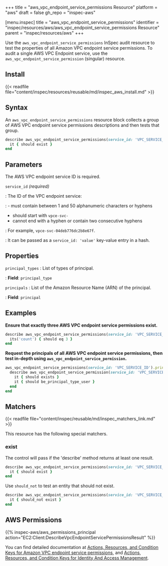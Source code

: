 +++
title = "aws_vpc_endpoint_service_permissions Resource"
platform = "aws"
draft = false
gh_repo = "inspec-aws"

[menu.inspec]
title = "aws_vpc_endpoint_service_permissions"
identifier = "inspec/resources/aws/aws_vpc_endpoint_service_permissions Resource"
parent = "inspec/resources/aws"
+++

Use the `aws_vpc_endpoint_service_permissions` InSpec audit resource to test the properties of all Amazon VPC endpoint service permissions. To audit a single AWS VPC Endpoint service, use the `aws_vpc_endpoint_service_permission` (singular) resource.

## Install

{{< readfile file="content/inspec/resources/reusable/md/inspec_aws_install.md" >}}

## Syntax

An `aws_vpc_endpoint_service_permissions` resource block collects a group of AWS VPC endpoint service permissions descriptions and then tests that group.

```ruby
describe aws_vpc_endpoint_service_permissions(service_id: 'VPC_SERVICE_ID')
  it { should exist }
end
```

## Parameters

The AWS VPC endpoint service ID is required.

`service_id` _(required)_

: The ID of the VPC endpoint service:

: - must contain between 1 and 50 alphanumeric characters or hyphens
  - should start with `vpce-svc-`
  - cannot end with a hyphen or contain two consecutive hyphens

: For example, `vpce-svc-04deb776dc2b8e67f`.

: It can be passed as a `service_id: 'value'` key-value entry in a hash.

## Properties

`principal_types`
: List of types of principal.

: **Field**: `principal_type`

`principals`
: List of the Amazon Resource Name (ARN) of the principal.

: **Field**: `principal`

## Examples

**Ensure that exactly three AWS VPC endpoint service permissions exist.**

```ruby
describe aws_vpc_endpoint_service_permissions(service_id: 'VPC_SERVICE_ID') do
  its('count') { should eq 3 }
end
```

**Request the principals of all AWS VPC endpoint service permissions, then test in-depth using `aws_vpc_endpoint_service_permission`.**

```ruby
aws_vpc_endpoint_service_permissions(service_id: 'VPC_SERVICE_ID').principals.each do |principal|
  describe aws_vpc_endpoint_service_permission(service_id: 'VPC_SERVICE_ID', principal: 'PRINCIPAL_ARN') do
    it { should exists }
    it { should be_principal_type_user }
  end
end
```

## Matchers

{{< readfile file="content/inspec/reusable/md/inspec_matchers_link.md" >}}

This resource has the following special matchers.

### exist

The control will pass if the 'describe' method returns at least one result.

```ruby
describe aws_vpc_endpoint_service_permissions(service_id: 'VPC_SERVICE_ID').where( PROPERTY: VALUE) do
  it { should exist }
end
```

Use `should_not` to test an entity that should not exist.

```ruby
describe aws_vpc_endpoint_service_permissions(service_id: 'VPC_SERVICE_ID').where( PROPERTY: VALUE) do
  it { should_not exist }
end
```

## AWS Permissions

{{% inspec-aws/aws_permissions_principal action="EC2:Client:DescribeVpcEndpointServicePermissionsResult" %}}

You can find detailed documentation at [Actions, Resources, and Condition Keys for Amazon VPC endpoint service permissions](https://docs.aws.amazon.com/AWSEC2/latest/APIReference/API_DescribeVpcEndpointServicePermissions.html), and [Actions, Resources, and Condition Keys for Identity And Access Management](https://docs.aws.amazon.com/IAM/latest/UserGuide/list_identityandaccessmanagement.html).
